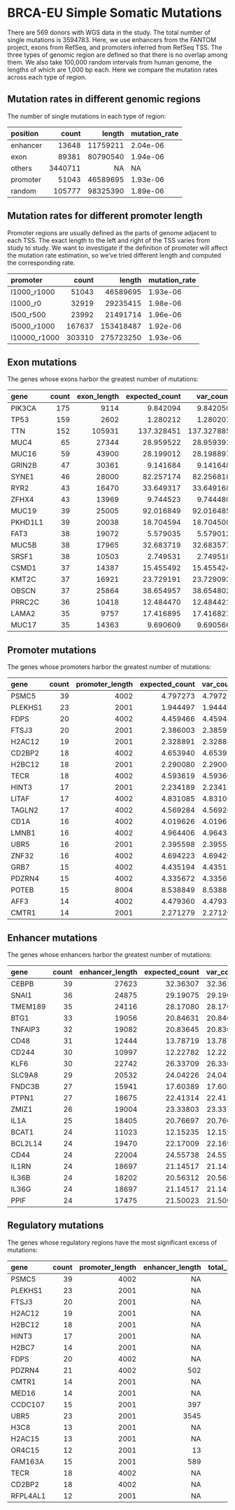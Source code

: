 BRCA-EU Simple Somatic Mutations
================

There are 569 donors with WGS data in the study. The total number of
single mutations is 3594783. Here, we use enhancers from the FANTOM
project, exons from RefSeq, and promoters inferred from RefSeq TSS. The
three types of genomic region are defined so that there is no overlap
among them. We also take 100,000 random intervals from human genome, the
lengths of which are 1,000 bp each. Here we compare the mutation rates
across each type of region.

## Mutation rates in different genomic regions

The number of single mutations in each type of region:

| position |   count |   length | mutation\_rate |
| :------- | ------: | -------: | :------------- |
| enhancer |   13648 | 11759211 | 2.04e-06       |
| exon     |   89381 | 80790540 | 1.94e-06       |
| others   | 3440711 |       NA | NA             |
| promoter |   51043 | 46589695 | 1.93e-06       |
| random   |  105777 | 98325390 | 1.89e-06       |

## Mutation rates for different promoter length

Promoter regions are usually defined as the parts of genome adjacent to
each TSS. The exact length to the left and right of the TSS varies from
study to study. We want to investigate if the definition of promoter
will affect the mutation rate estimation, so we’ve tried different
length and computed the corresponding rate.

| promoter      |  count |    length | mutation\_rate |
| :------------ | -----: | --------: | :------------- |
| l1000\_r1000  |  51043 |  46589695 | 1.93e-06       |
| l1000\_r0     |  32919 |  29235415 | 1.98e-06       |
| l500\_r500    |  23992 |  21491714 | 1.96e-06       |
| l5000\_r1000  | 167637 | 153418487 | 1.92e-06       |
| l10000\_r1000 | 303310 | 275723250 | 1.93e-06       |

## Exon mutations

<!-- The transcripts whose exon harbor the greatest number of mutations: -->

The genes whose exons harbor the greatest number of
mutations:

| gene    | count | exon\_length | expected\_count | var\_count | log.p\_value |
| :------ | ----: | -----------: | --------------: | ---------: | -----------: |
| PIK3CA  |   175 |         9114 |        9.842094 |   9.842050 |  148.5100134 |
| TP53    |   159 |         2602 |        1.280212 |   1.280207 |  265.9640060 |
| TTN     |   152 |       105931 |      137.328451 | 137.327885 |    0.9414998 |
| MUC4    |    65 |        27344 |       28.959522 |  28.959391 |    8.2297020 |
| MUC16   |    59 |        43900 |       28.199012 |  28.198897 |    6.5543533 |
| GRIN2B  |    47 |        30361 |        9.141684 |   9.141648 |   18.1233420 |
| SYNE1   |    46 |        28000 |       82.257174 |  82.256818 |    0.0000022 |
| RYR2    |    43 |        16470 |       33.649317 |  33.649168 |    1.1692675 |
| ZFHX4   |    43 |        13969 |        9.744523 |   9.744480 |   14.3884704 |
| MUC19   |    39 |        25005 |       92.016849 |  92.016485 |    0.0000000 |
| PKHD1L1 |    39 |        20038 |       18.704594 |  18.704508 |    4.5604280 |
| FAT3    |    38 |        19072 |        5.579035 |   5.579012 |   18.7054720 |
| MUC5B   |    38 |        17965 |       32.683719 |  32.683577 |    0.7049964 |
| SRSF1   |    38 |        10503 |        2.749531 |   2.749518 |   29.1891074 |
| CSMD1   |    37 |        14387 |       15.455492 |  15.455424 |    5.6329562 |
| KMT2C   |    37 |        16921 |       23.729191 |  23.729092 |    2.1573368 |
| OBSCN   |    37 |        25864 |       38.654957 |  38.654802 |    0.2030380 |
| PRRC2C  |    36 |        10418 |       12.484470 |  12.484421 |    7.3471680 |
| LAMA2   |    35 |         9757 |       17.416895 |  17.416827 |    3.8661570 |
| MUC17   |    35 |        14363 |        9.690609 |   9.690566 |    9.5658540 |

## Promoter mutations

<!-- The transcripts whose promoters harbor the greatest number of mutations: -->

The genes whose promoters harbor the greatest number of
mutations:

| gene    | count | promoter\_length | expected\_count | var\_count | log.p\_value |
| :------ | ----: | ---------------: | --------------: | ---------: | -----------: |
| PSMC5   |    39 |             4002 |        4.797273 |   4.797252 |    21.778942 |
| PLEKHS1 |    23 |             2001 |        1.944497 |   1.944490 |    16.577849 |
| FDPS    |    20 |             4002 |        4.459466 |   4.459447 |     7.234882 |
| FTSJ3   |    20 |             2001 |        2.386003 |   2.385992 |    11.816871 |
| H2AC12  |    19 |             2001 |        2.328891 |   2.328880 |    11.067268 |
| CD2BP2  |    18 |             4002 |        4.653940 |   4.653921 |     5.686860 |
| H2BC12  |    18 |             2001 |        2.290080 |   2.290069 |    10.268216 |
| TECR    |    18 |             4002 |        4.593619 |   4.593600 |     5.764399 |
| HINT3   |    17 |             2001 |        2.234189 |   2.234179 |     9.529216 |
| LITAF   |    17 |             4002 |        4.831085 |   4.831065 |     4.887534 |
| TAGLN2  |    17 |             4002 |        4.569284 |   4.569266 |     5.193344 |
| CD1A    |    16 |             4002 |        4.019626 |   4.019611 |     5.284342 |
| LMNB1   |    16 |             4002 |        4.964406 |   4.964384 |     4.196498 |
| UBR5    |    16 |             2001 |        2.395598 |   2.395589 |     8.225051 |
| ZNF32   |    16 |             4002 |        4.694223 |   4.694204 |     4.477145 |
| GRB7    |    15 |             4002 |        4.435194 |   4.435176 |     4.201427 |
| PDZRN4  |    15 |             4002 |        4.335672 |   4.335654 |     4.309571 |
| POTEB   |    15 |             8004 |        8.538849 |   8.538816 |     1.547157 |
| AFF3    |    14 |             4002 |        4.479360 |   4.479343 |     3.619097 |
| CMTR1   |    14 |             2001 |        2.271279 |   2.271269 |     6.868547 |

## Enhancer mutations

<!-- The transcripts whose enhancers harbor the greatest number of mutations: -->

The genes whose enhancers harbor the greatest number of
mutations:

| gene    | count | enhancer\_length | expected\_count | var\_count | log.p\_value |
| :------ | ----: | ---------------: | --------------: | ---------: | -----------: |
| CEBPB   |    39 |            27623 |        32.36307 |   32.36293 |    0.8506428 |
| SNAI1   |    36 |            24875 |        29.19075 |   29.19062 |    0.9093010 |
| TMEM189 |    35 |            24116 |        28.17080 |   28.17067 |    0.9258888 |
| BTG1    |    33 |            19056 |        20.84631 |   20.84623 |    2.0758026 |
| TNFAIP3 |    32 |            19082 |        20.83645 |   20.83637 |    1.8616050 |
| CD48    |    31 |            12444 |        13.78719 |   13.78714 |    4.3409247 |
| CD244   |    30 |            10997 |        12.22782 |   12.22777 |    4.9010358 |
| KLF6    |    30 |            22742 |        26.33709 |   26.33697 |    0.5813484 |
| SLC9A8  |    29 |            20532 |        24.04226 |   24.04215 |    0.7452319 |
| FNDC3B  |    27 |            15941 |        17.60389 |   17.60382 |    1.6517197 |
| PTPN1   |    27 |            18675 |        22.41314 |   22.41304 |    0.7183335 |
| ZMIZ1   |    26 |            19004 |        23.33803 |   23.33793 |    0.4984081 |
| IL1A    |    25 |            18405 |        20.76697 |   20.76688 |    0.6931530 |
| BCAT1   |    24 |            11023 |        12.15235 |   12.15230 |    2.7619156 |
| BCL2L14 |    24 |            19470 |        22.17009 |   22.16999 |    0.4243373 |
| CD44    |    24 |            22004 |        24.55738 |   24.55728 |    0.2427781 |
| IL1RN   |    24 |            18697 |        21.14517 |   21.14508 |    0.5301540 |
| IL36B   |    24 |            18202 |        20.56312 |   20.56303 |    0.5991416 |
| IL36G   |    24 |            18697 |        21.14517 |   21.14508 |    0.5301540 |
| PPIF    |    24 |            17475 |        21.50023 |   21.50013 |    0.4913281 |

## Regulatory mutations

<!-- The transcripts whose regulatory regions have the most significant excess of mutations: -->

The genes whose regulatory regions have the most significant excess of
mutations:

| gene     | count | promoter\_length | enhancer\_length | total\_length | expected\_count | log.p\_value |
| :------- | ----: | ---------------: | ---------------: | ------------: | --------------: | -----------: |
| PSMC5    |    39 |             4002 |               NA |          4002 |        4.797273 |    21.778942 |
| PLEKHS1  |    23 |             2001 |               NA |          2001 |        1.944497 |    16.577849 |
| FTSJ3    |    20 |             2001 |               NA |          2001 |        2.386003 |    11.816871 |
| H2AC12   |    19 |             2001 |               NA |          2001 |        2.328891 |    11.067268 |
| H2BC12   |    18 |             2001 |               NA |          2001 |        2.290080 |    10.268216 |
| HINT3    |    17 |             2001 |               NA |          2001 |        2.234189 |     9.529216 |
| H2BC7    |    14 |             2001 |               NA |          2001 |        2.107373 |     7.258196 |
| FDPS     |    20 |             4002 |               NA |          4002 |        4.459466 |     7.234882 |
| PDZRN4   |    21 |             4002 |              502 |          4504 |        4.914081 |     7.213911 |
| CMTR1    |    14 |             2001 |               NA |          2001 |        2.271279 |     6.868547 |
| MED16    |    14 |             2001 |               NA |          2001 |        2.285222 |     6.836925 |
| CCDC107  |    15 |             2001 |              397 |          2398 |        2.724898 |     6.689597 |
| UBR5     |    23 |             2001 |             3545 |          5546 |        6.345315 |     6.580562 |
| H3C8     |    13 |             2001 |               NA |          2001 |        2.264833 |     6.086801 |
| H2AC15   |    13 |             2001 |               NA |          2001 |        2.311296 |     5.990655 |
| OR4C15   |    12 |             2001 |               13 |          2014 |        1.978227 |     5.913416 |
| FAM163A  |    15 |             2001 |              589 |          2590 |        3.177076 |     5.871218 |
| TECR     |    18 |             4002 |               NA |          4002 |        4.593619 |     5.764399 |
| CD2BP2   |    18 |             4002 |               NA |          4002 |        4.653940 |     5.686860 |
| RFPL4AL1 |    12 |             2001 |               NA |          2001 |        2.090024 |     5.671167 |
